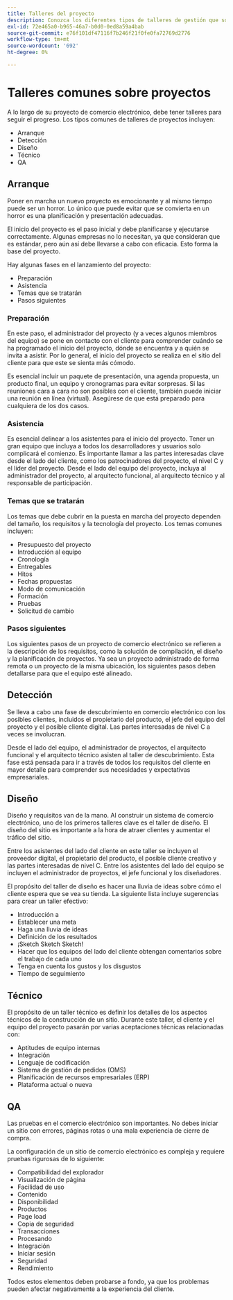 ```yaml
---
title: Talleres del proyecto
description: Conozca los diferentes tipos de talleres de gestión que son comunes para los proyectos de comercio electrónico.
exl-id: 72e465a0-b965-46a7-b0d0-0ed8a59a4bab
source-git-commit: e76f101df47116f7b246f21f0fe0fa72769d2776
workflow-type: tm+mt
source-wordcount: '692'
ht-degree: 0%

---
```


# Talleres comunes sobre proyectos

A lo largo de su proyecto de comercio electrónico, debe tener talleres para seguir el progreso. Los tipos comunes de talleres de proyectos incluyen:

- Arranque
- Detección
- Diseño
- Técnico
- QA

## Arranque

Poner en marcha un nuevo proyecto es emocionante y al mismo tiempo puede ser un horror. Lo único que puede evitar que se convierta en un horror es una planificación y presentación adecuadas.

El inicio del proyecto es el paso inicial y debe planificarse y ejecutarse correctamente. Algunas empresas no lo necesitan, ya que consideran que es estándar, pero aún así debe llevarse a cabo con eficacia. Esto forma la base del proyecto.

Hay algunas fases en el lanzamiento del proyecto:

- Preparación
- Asistencia
- Temas que se tratarán
- Pasos siguientes

### Preparación

En este paso, el administrador del proyecto (y a veces algunos miembros del equipo) se pone en contacto con el cliente para comprender cuándo se ha programado el inicio del proyecto, dónde se encuentra y a quién se invita a asistir. Por lo general, el inicio del proyecto se realiza en el sitio del cliente para que este se sienta más cómodo.

Es esencial incluir un paquete de presentación, una agenda propuesta, un producto final, un equipo y cronogramas para evitar sorpresas. Si las reuniones cara a cara no son posibles con el cliente, también puede iniciar una reunión en línea (virtual). Asegúrese de que está preparado para cualquiera de los dos casos.

### Asistencia

Es esencial delinear a los asistentes para el inicio del proyecto. Tener un gran equipo que incluya a todos los desarrolladores y usuarios solo complicará el comienzo. Es importante llamar a las partes interesadas clave desde el lado del cliente, como los patrocinadores del proyecto, el nivel C y el líder del proyecto. Desde el lado del equipo del proyecto, incluya al administrador del proyecto, al arquitecto funcional, al arquitecto técnico y al responsable de participación.

### Temas que se tratarán

Los temas que debe cubrir en la puesta en marcha del proyecto dependen del tamaño, los requisitos y la tecnología del proyecto. Los temas comunes incluyen:

- Presupuesto del proyecto
- Introducción al equipo
- Cronología
- Entregables
- Hitos
- Fechas propuestas
- Modo de comunicación
- Formación
- Pruebas
- Solicitud de cambio

### Pasos siguientes

Los siguientes pasos de un proyecto de comercio electrónico se refieren a la descripción de los requisitos, como la solución de compilación, el diseño y la planificación de proyectos. Ya sea un proyecto administrado de forma remota o un proyecto de la misma ubicación, los siguientes pasos deben detallarse para que el equipo esté alineado.

## Detección

Se lleva a cabo una fase de descubrimiento en comercio electrónico con los posibles clientes, incluidos el propietario del producto, el jefe del equipo del proyecto y el posible cliente digital. Las partes interesadas de nivel C a veces se involucran.

Desde el lado del equipo, el administrador de proyectos, el arquitecto funcional y el arquitecto técnico asisten al taller de descubrimiento. Esta fase está pensada para ir a través de todos los requisitos del cliente en mayor detalle para comprender sus necesidades y expectativas empresariales.

## Diseño

Diseño y requisitos van de la mano. Al construir un sistema de comercio electrónico, uno de los primeros talleres clave es el taller de diseño. El diseño del sitio es importante a la hora de atraer clientes y aumentar el tráfico del sitio.

Entre los asistentes del lado del cliente en este taller se incluyen el proveedor digital, el propietario del producto, el posible cliente creativo y las partes interesadas de nivel C. Entre los asistentes del lado del equipo se incluyen el administrador de proyectos, el jefe funcional y los diseñadores.

El propósito del taller de diseño es hacer una lluvia de ideas sobre cómo el cliente espera que se vea su tienda. La siguiente lista incluye sugerencias para crear un taller efectivo:

- Introducción a
- Establecer una meta
- Haga una lluvia de ideas
- Definición de los resultados
- ¡Sketch Sketch Sketch!
- Hacer que los equipos del lado del cliente obtengan comentarios sobre el trabajo de cada uno
- Tenga en cuenta los gustos y los disgustos
- Tiempo de seguimiento

## Técnico

El propósito de un taller técnico es definir los detalles de los aspectos técnicos de la construcción de un sitio. Durante este taller, el cliente y el equipo del proyecto pasarán por varias aceptaciones técnicas relacionadas con:

- Aptitudes de equipo internas
- Integración
- Lenguaje de codificación
- Sistema de gestión de pedidos (OMS)
- Planificación de recursos empresariales (ERP)
- Plataforma actual o nueva

## QA

Las pruebas en el comercio electrónico son importantes. No debes iniciar un sitio con errores, páginas rotas o una mala experiencia de cierre de compra.

La configuración de un sitio de comercio electrónico es compleja y requiere pruebas rigurosas de lo siguiente:

- Compatibilidad del explorador
- Visualización de página
- Facilidad de uso
- Contenido
- Disponibilidad
- Productos
- Page load
- Copia de seguridad
- Transacciones
- Procesando
- Integración
- Iniciar sesión
- Seguridad
- Rendimiento

Todos estos elementos deben probarse a fondo, ya que los problemas pueden afectar negativamente a la experiencia del cliente.

